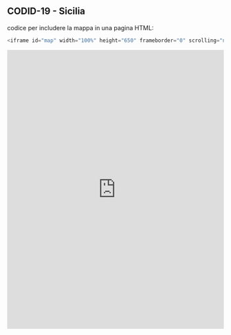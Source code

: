 ## CODID-19 - Sicilia

codice per includere la mappa in una pagina HTML:
```javascript
<iframe id="map" width="100%" height="650" frameborder="0" scrolling="no" marginheight="0" marginwidth="0" src="https://s3.eu-west-1.amazonaws.com/rc.ixmaps.com/ixmaps/ui/html/embed_sync_Leaflet.html?ui=embed&basemap=ll&align=left&legend=1&name=map3&sync=false&project=https://raw.githubusercontent.com/gjrichter/viz/master/COVID-19/projects/COVID-19-ODS/ixmaps_project_PALERMO_positivi_100000_curve_19_10_19_11_2020.json"></iframe>
```



<iframe id="map" width="100%" height="650" frameborder="0" scrolling="no" marginheight="0" marginwidth="0" src="https://gjrichter.github.io/ixmaps/ui/html/embed_sync_Leaflet.html?ui=embed&basemap=ll&align=left&legend=1&name=map3&sync=false&footer=true&popout=true&project=https://raw.githubusercontent.com/gjrichter/viz/master/COVID-19/projects/COVID-19-ODS/ixmaps_project_PALERMO_positivi_100000_curve_19_10_19_11_2020.json"></iframe>




